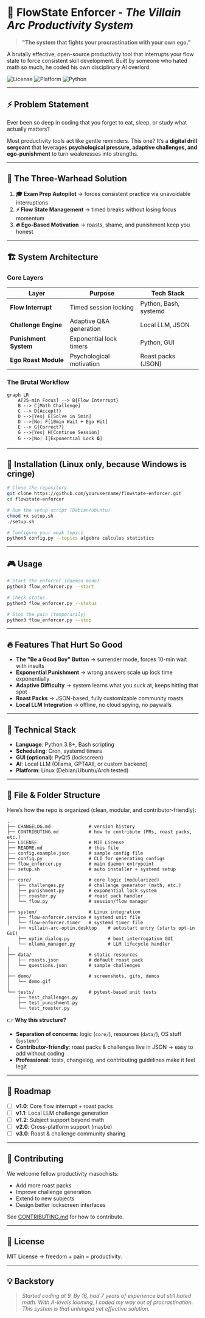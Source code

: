 # 🧠 FlowState Enforcer - *The Villain Arc Productivity System*

> **"The system that fights your procrastination with your own ego."**

A brutally effective, open-source productivity tool that interrupts your flow state to force consistent skill development.
Built by someone who hated math so much, he coded his own disciplinary AI overlord.

![License](https://img.shields.io/badge/License-MIT-yellow.svg)
![Platform](https://img.shields.io/badge/Platform-Linux-orange.svg)
![Python](https://img.shields.io/badge/Python-3.8%2B-blue.svg)

---

## ⚡ Problem Statement

Ever been so deep in coding that you forget to eat, sleep, or study what actually matters?

Most productivity tools act like gentle reminders. This one?
It’s a **digital drill sergeant** that leverages **psychological pressure, adaptive challenges, and ego-punishment** to turn weaknesses into strengths.

---

## 🎯 The Three-Warhead Solution

1. **🎓 Exam Prep Autopilot** → forces consistent practice via unavoidable interruptions
2. **⚡ Flow State Management** → timed breaks without losing focus momentum
3. **🔥 Ego-Based Motivation** → roasts, shame, and punishment keep you honest

---

## 🏗️ System Architecture

### Core Layers

| Layer                 | Purpose                  | Tech Stack            |
| --------------------- | ------------------------ | --------------------- |
| **Flow Interrupt**    | Timed session locking    | Python, Bash, systemd |
| **Challenge Engine**  | Adaptive Q&A generation  | Local LLM, JSON       |
| **Punishment System** | Exponential lock timers  | Python, GUI           |
| **Ego Roast Module**  | Psychological motivation | Roast packs (JSON)    |

### The Brutal Workflow

```mermaid
graph LR
    A[25-min Focus] --> B{Flow Interrupt}
    B --> C[Math Challenge]
    C --> D{Accept?}
    D -->|Yes| E[Solve in 5min]
    D -->|No| F[10min Wait + Ego Hit]
    E --> G{Correct?}
    G -->|Yes| H[Continue Session]
    G -->|No| I[Exponential Lock 🔒]
```

---

## 🚀 Installation (Linux only, because Windows is cringe)

```bash
# Clone the repository
git clone https://github.com/yourusername/flowstate-enforcer.git
cd flowstate-enforcer

# Run the setup script (Debian/Ubuntu)
chmod +x setup.sh
./setup.sh

# Configure your weak topics
python3 config.py --topics algebra calculus statistics
```

---

## 🎮 Usage

```bash
# Start the enforcer (daemon mode)
python3 flow_enforcer.py --start

# Check status
python3 flow_enforcer.py --status

# Stop the pain (temporarily)
python3 flow_enforcer.py --stop
```

---

## 🔥 Features That Hurt So Good

* **The "Be a Good Boy" Button** → surrender mode, forces 10-min wait with insults
* **Exponential Punishment** → wrong answers scale up lock time exponentially
* **Adaptive Difficulty** → system learns what you suck at, keeps hitting that spot
* **Roast Packs** → JSON-based, fully customizable community roasts
* **Local LLM Integration** → offline, no cloud spying, no paywalls

---

## 🧩 Technical Stack

* **Language**: Python 3.8+, Bash scripting
* **Scheduling**: Cron, systemd timers
* **GUI (optional)**: PyQt5 (lockscreen)
* **AI**: Local LLM (Ollama, GPT4All, or custom backend)
* **Platform**: Linux (Debian/Ubuntu/Arch tested)

---

## 📂 File & Folder Structure

Here’s how the repo is organized (clean, modular, and contributor-friendly):

```
.
├── CHANGELOG.md              # version history
├── CONTRIBUTING.md           # how to contribute (PRs, roast packs, etc.)
├── LICENSE                   # MIT License
├── README.md                 # this file
├── config.example.json       # sample config file
├── config.py                 # CLI for generating configs
├── flow_enforcer.py          # main daemon entrypoint
├── setup.sh                  # auto installer + systemd setup
│
├── core/                     # core logic (modularized)
│   ├── challenges.py         # challenge generator (math, etc.)
│   ├── punishment.py         # exponential lock system
│   ├── roaster.py            # roast pack handler
│   └── flow.py               # session/flow manager
│
├── system/                   # Linux integration
│   ├── flow-enforcer.service # systemd unit file
│   └── flow-enforcer.timer   # systemd timer file
    ├── villain-arc-optin.desktop    # autostart entry (starts opt-in GUI)
    ├── optin_dialog.py              # boot interrogation GUI
    └── ollama_manager.py            # LLM lifecycle handler
│
├── data/                     # static resources
│   ├── roasts.json           # default roast pack
│   └── questions.json        # sample challenges
│
├── demo/                     # screenshots, gifs, demos
│   └── demo.gif
│
└── tests/                    # pytest-based unit tests
    ├── test_challenges.py
    ├── test_punishment.py
    └── test_roaster.py
```

👉 **Why this structure?**

* **Separation of concerns**: logic (`core/`), resources (`data/`), OS stuff (`system/`)
* **Contributor-friendly**: roast packs & challenges live in JSON → easy to add without coding
* **Professional**: tests, changelog, and contributing guidelines make it feel legit

---

## 🎯 Roadmap

* [ ] **v1.0**: Core flow interrupt + roast packs
* [ ] **v1.1**: Local LLM challenge generation
* [ ] **v1.2**: Subject support beyond math
* [ ] **v2.0**: Cross-platform support (maybe)
* [ ] **v3.0**: Roast & challenge community sharing

---

## 🤝 Contributing

We welcome fellow productivity masochists:

* Add more roast packs
* Improve challenge generation
* Extend to new subjects
* Design better lockscreen interfaces

See [CONTRIBUTING.md](CONTRIBUTING.md) for how to contribute.

---

## 📜 License

MIT License → freedom + pain = productivity.

---

## 💡 Backstory

> *Started coding at 9. By 16, had 7 years of experience but still hated math. With A-levels looming, I coded my way out of procrastination. This system is that unhinged yet effective solution.*